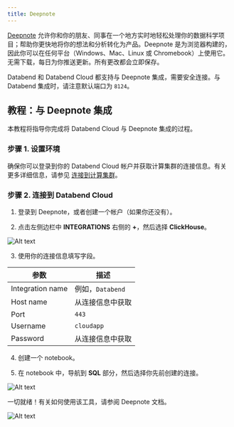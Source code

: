 ```yaml
---
title: Deepnote
---
```


[Deepnote](https://deepnote.com) 允许你和你的朋友、同事在一个地方实时地轻松处理你的数据科学项目；帮助你更快地将你的想法和分析转化为产品。Deepnote 是为浏览器构建的，因此你可以在任何平台（Windows、Mac、Linux 或 Chromebook）上使用它。无需下载，每日为你推送更新。所有更改都会立即保存。

Databend 和 Databend Cloud 都支持与 Deepnote 集成，需要安全连接。与 Databend 集成时，请注意默认端口为 `8124`。

## 教程：与 Deepnote 集成

本教程将指导你完成将 Databend Cloud 与 Deepnote 集成的过程。

### 步骤 1. 设置环境

确保你可以登录到你的 Databend Cloud 帐户并获取计算集群的连接信息。有关更多详细信息，请参见 [连接到计算集群](/guides/cloud/using-databend-cloud/warehouses#connecting)。

### 步骤 2. 连接到 Databend Cloud

1. 登录到 Deepnote，或者创建一个帐户（如果你还没有）。

2. 点击左侧边栏中 **INTEGRATIONS** 右侧的 **+**，然后选择 **ClickHouse**。

![Alt text](/img/integration/11.png)

3. 使用你的连接信息填写字段。

| 参数             | 描述                             |
| ---------------- | -------------------------------- |
| Integration name | 例如，`Databend`                 |
| Host name        | 从连接信息中获取                   |
| Port             | `443`                            |
| Username         | `cloudapp`                       |
| Password         | 从连接信息中获取                   |

4. 创建一个 notebook。

5. 在 notebook 中，导航到 **SQL** 部分，然后选择你先前创建的连接。

![Alt text](/img/integration/13.png)

一切就绪！有关如何使用该工具，请参阅 Deepnote 文档。

![Alt text](/img/integration/15.png)